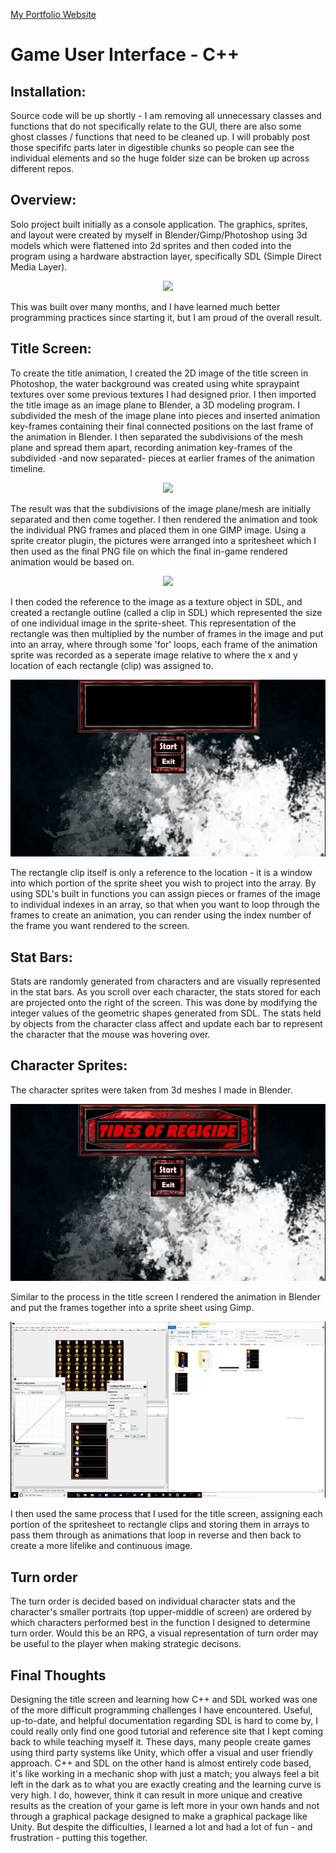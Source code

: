 <a href="http://www.robertmisener.com"> My Portfolio Website </a>

# Game User Interface - C++

## Installation:
Source code will be up shortly - I am removing all unnecessary classes and functions that do not specifically
relate to the GUI, there are also some ghost classes / functions that need to be cleaned up. I will probably post those specififc parts later in digestible chunks so people can see the individual elements and so the huge folder size can be broken up across different repos.

## Overview: 
Solo project built initially as a console application. The graphics, sprites, and layout were created by myself in Blender/Gimp/Photoshop using 
3d models which were flattened into 2d sprites and then coded into the program using a hardware abstraction layer, specifically SDL (Simple Direct Media Layer).

<p align="center"> <https://www.libsdl.org/download-2.0.php"> <img width = "300px" src="https://upload.wikimedia.org/wikipedia/ru/2/26/SDL_logo.png" /> </a> </p>

This was built over many months, and I have learned much better programming practices since starting it, but I am proud of the overall result. 

## Title Screen:
<p>  To create the title animation, I created the 2D image of the title screen in Photoshop, the water background was created using white spraypaint textures over some previous textures I had designed prior. I then imported the title image as an image plane to Blender, a 3D modeling program. I subdivided the mesh
of the image plane into pieces and inserted animation key-frames containing their final connected positions on the last frame of the animation in Blender. I then separated the subdivisions of the mesh
plane and spread them apart, recording animation key-frames of the subdivided -and now separated- pieces at earlier frames of the animation timeline. </p>

<p align="center"> <a href="https://www.blender.org"> <img width = "400px" src="https://download.blender.org/institute/logos/blender-socket.png" /> </a> </p>

<p> The result was that the subdivisions of the image plane/mesh are initially
separated and then come together. I then rendered the animation and took the individual PNG frames and placed them in one GIMP image. Using a sprite creator plugin, the pictures were arranged into
a spritesheet which I then used as the final PNG file on which the final in-game rendered animation would be based on. </p>

<p align="center"> <a href="https://gimp.org"> <img width = "400px" src="https://charitycatalogue.com/wp-content/uploads/2017/04/gimp-logo-1-1024x482.png" /> </a> </p>


<p> 
I then coded the reference to the image as a texture object in SDL, and created a rectangle outline (called a clip in SDL) which represented the size of
one individual image in the sprite-sheet.  This representation of the rectangle was then multiplied by the number of frames in the image and put into an array, where through some 'for' loops, each frame
of the animation sprite was recorded as a seperate image relative to where the x and y location of each rectangle (clip) was assigned to. 
</p>

<p align="center"> <img src="https://github.com/RobMisener/Game-User-Interface/raw/master/ReadMeImages/torRAM4.gif" /> </p>

<p>
The rectangle clip itself is only a reference to the location - it is a window into which portion of the sprite sheet you wish to project into the array.
By using SDL's built in functions you can assign pieces or frames of the image to individual indexes in an array, so that when you want to loop through the frames to create an animation, you can render using the index number of the frame you want rendered to the screen.
</p>

## Stat Bars:
Stats are randomly generated from characters and are visually represented in the stat bars. As you scroll over each character, the stats stored for each
are projected onto the right of the screen. This was done by modifying the integer values of the geometric shapes generated from SDL. The stats held by objects from the character class
affect and update each bar to represent the character that the mouse was hovering over.

## Character Sprites:
The character sprites were taken from 3d meshes I made in Blender. 

<p align="center"> <img src="https://github.com/RobMisener/Game-User-Interface/raw/master/ReadMeImages/torRAM3.gif" /> </p>

<p>Similar to the process in the title screen I rendered the animation in Blender and put the frames together into a sprite sheet using Gimp.</p> 

<p align="center"> <img src="https://github.com/RobMisener/Game-User-Interface/raw/master/ReadMeImages/torRAM2.gif" /> </p>

<p> I then used the same process that I used for the title screen, assigning each portion of the spritesheet to rectangle clips and storing them in arrays to pass them through as animations that loop in reverse and then back to create a more lifelike and continuous image.
</p>

## Turn order 
The turn order is decided based on individual character stats and the character's smaller portraits (top upper-middle of screen) are ordered by which characters performed best in the function I designed to determine turn order. Would this be an RPG, a visual representation of turn order may be useful to the player when making strategic decisons.

## Final Thoughts
Designing the title screen and learning how C++ and SDL worked was one of the more difficult programming challenges I have encountered. Useful, up-to-date, and helpful documentation regarding SDL is hard to come by, I could really only find one good tutorial and reference site that I kept coming back to while teaching myself it. These days, many people create games using third party systems like Unity, which offer a visual and user friendly approach. C++ and SDL on the other hand is almost entirely code based, it's like working in a mechanic shop with just a match; you always feel a bit left in the dark as to what you are exactly creating and the learning curve is very high. I do, however, think it can result in more unique and creative results as the creation of your game is left more in your own hands and not through a graphical package designed to make a graphical package like Unity. But despite the difficulties, I learned a lot and had a lot of fun - and frustration - putting this together.
